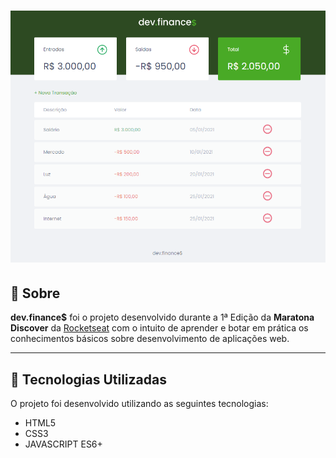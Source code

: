 <h1>
    <img src="./assets/presentation.png">
</h1>

## :memo: Sobre

**dev.finance$** foi o projeto desenvolvido durante a 1ª Edição da **Maratona Discover** da [Rocketseat](https://rocketseat.com.br/) com o intuito de aprender e botar em prática os conhecimentos básicos sobre desenvolvimento de aplicações web.

---

## :rocket: Tecnologias Utilizadas

O projeto foi desenvolvido utilizando as seguintes tecnologias:

- HTML5
- CSS3
- JAVASCRIPT ES6+
